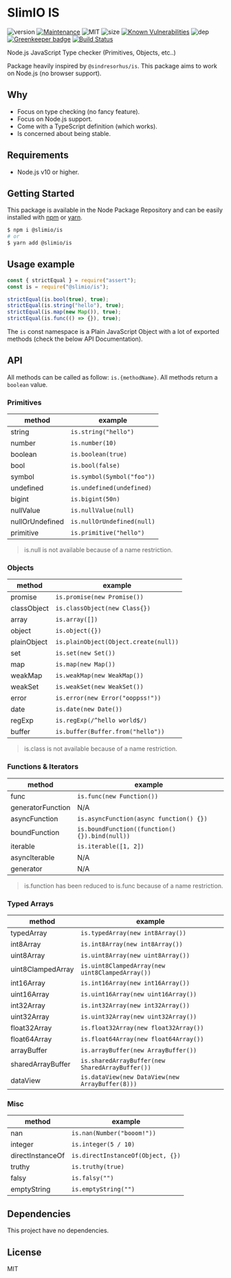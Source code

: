 # SlimIO IS
![version](https://img.shields.io/badge/dynamic/json.svg?url=https://raw.githubusercontent.com/SlimIO/is/master/package.json&query=$.version&label=Version)
[![Maintenance](https://img.shields.io/badge/Maintained%3F-yes-green.svg)](https://github.com/SlimIO/is/commit-activity)
![MIT](https://img.shields.io/github/license/mashape/apistatus.svg)
![size](https://img.shields.io/bundlephobia/min/@slimio/is.svg?style=flat)
[![Known Vulnerabilities](https://snyk.io/test/github/SlimIO/is/badge.svg?targetFile=package.json)](https://snyk.io/test/github/SlimIO/is?targetFile=package.json)
![dep](https://img.shields.io/david/SlimIO/is.svg)
[![Greenkeeper badge](https://badges.greenkeeper.io/SlimIO/is.svg)](https://greenkeeper.io/)
[![Build Status](https://travis-ci.com/SlimIO/is.svg?branch=master)](https://travis-ci.com/SlimIO/is)

Node.js JavaScript Type checker (Primitives, Objects, etc..)

Package heavily inspired by `@sindresorhus/is`. This package aims to work on Node.js (no browser support).

## Why

- Focus on type checking (no fancy feature).
- Focus on Node.js support.
- Come with a TypeScript definition (which works).
- Is concerned about being stable.

## Requirements
- Node.js v10 or higher.

## Getting Started

This package is available in the Node Package Repository and can be easily installed with [npm](https://docs.npmjs.com/getting-started/what-is-npm) or [yarn](https://yarnpkg.com).

```bash
$ npm i @slimio/is
# or
$ yarn add @slimio/is
```

## Usage example

```js
const { strictEqual } = require("assert");
const is = require("@slimio/is");

strictEqual(is.bool(true), true);
strictEqual(is.string("hello"), true);
strictEqual(is.map(new Map()), true);
strictEqual(is.func(() => {}), true);
```

The `is` const namespace is a Plain JavaScript Object with a lot of exported methods (check the below API Documentation).

## API

All methods can be called as follow: `is.{methodName}`. All methods return a `boolean` value.

### Primitives

| method | example |
| --- | --- |
| string | `is.string("hello")` |
| number | `is.number(10)` |
| boolean | `is.boolean(true)` |
| bool | `is.bool(false)` |
| symbol | `is.symbol(Symbol("foo"))` |
| undefined | `is.undefined(undefined)` |
| bigint | `is.bigint(50n)` |
| nullValue | `is.nullValue(null)` |
| nullOrUndefined | `is.nullOrUndefined(null)` |
| primitive | `is.primitive("hello")` |

> is.null is not available because of a name restriction.

### Objects

| method | example |
| --- | --- |
| promise | `is.promise(new Promise())` |
| classObject | `is.classObject(new Class{})` |
| array | `is.array([])` |
| object | `is.object({})` |
| plainObject | `is.plainObject(Object.create(null))` |
| set | `is.set(new Set())` |
| map | `is.map(new Map())` |
| weakMap | `is.weakMap(new WeakMap())` |
| weakSet | `is.weakSet(new WeakSet())` |
| error | `is.error(new Error("ooppss!"))` |
| date | `is.date(new Date())` |
| regExp | `is.regExp(/^hello world$/)` |
| buffer | `is.buffer(Buffer.from("hello"))` |

> is.class is not available because of a name restriction.

### Functions & Iterators

| method | example |
| --- | --- |
| func | `is.func(new Function())` |
| generatorFunction | N/A |
| asyncFunction | `is.asyncFunction(async function() {})` |
| boundFunction | `is.boundFunction((function(){}).bind(null))` |
| iterable | `is.iterable([1, 2])` |
| asyncIterable | N/A |
| generator | N/A |

> is.function has been reduced to is.func because of a name restriction.

### Typed Arrays

| method | example |
| --- | --- |
| typedArray | `is.typedArray(new int8Array())` |
| int8Array | `is.int8Array(new int8Array())` |
| uint8Array | `is.uint8Array(new uint8Array())` |
| uint8ClampedArray | `is.uint8ClampedArray(new uint8ClampedArray())` |
| int16Array | `is.int16Array(new int16Array())` |
| uint16Array | `is.uint16Array(new uint16Array())` |
| int32Array | `is.int32Array(new int32Array())` |
| uint32Array | `is.uint32Array(new uint32Array())` |
| float32Array | `is.float32Array(new float32Array())` |
| float64Array | `is.float64Array(new float64Array())` |
| arrayBuffer | `is.arrayBuffer(new ArrayBuffer())` |
| sharedArrayBuffer | `is.sharedArrayBuffer(new SharedArrayBuffer())` |
| dataView | `is.dataView(new DataView(new ArrayBuffer(8)))` |

### Misc

| method | example |
| --- | --- |
| nan | `is.nan(Number("booom!"))` |
| integer | `is.integer(5 / 10)` |
| directInstanceOf | `is.directInstanceOf(Object, {})` |
| truthy | `is.truthy(true)` |
| falsy | `is.falsy("")` |
| emptyString | `is.emptyString("")` |

## Dependencies

This project have no dependencies.

## License
MIT
